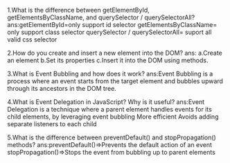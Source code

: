 1.What is the difference between getElementById, getElementsByClassName, and querySelector / querySelectorAll?
ans:getElementById=only support id selector
    getElementsByClassName= only support class selector
    querySelector / querySelectorAll= suport all valid css selector
    
2.How do you create and insert a new element into the DOM?
ans:  a.Create an element
      b.Set its properties 
        c.Insert it into the DOM using methods.
        
3.What is Event Bubbling and how does it work?
ans:Event Bubbling is a process where an event starts from the target element and bubbles upward through its ancestors in the DOM tree.

4.What is Event Delegation in JavaScript? Why is it useful?
ans:Event Delegation is a technique where a parent element handles events for its child elements, by leveraging event bubbling
    More efficient
    Avoids adding separate listeners to each child

5.What is the difference between preventDefault() and stopPropagation() methods?
ans:preventDefault()=>Prevents the default action of an event
    stopPropagation()=>Stops the event from bubbling up to parent elements
